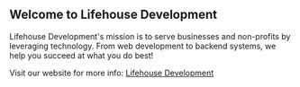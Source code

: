 ## Welcome to Lifehouse Development

Lifehouse Development's mission is to serve businesses and non-profits by leveraging technology. From web development to backend systems, we help you succeed at what you do best!

Visit our website for more info: [Lifehouse Development](https://lifehouse.dev)
